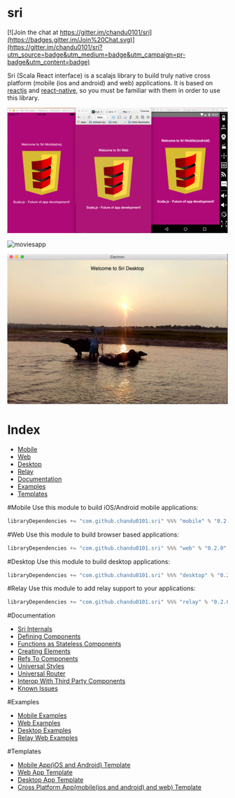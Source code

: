 # sri

[![Join the chat at https://gitter.im/chandu0101/sri](https://badges.gitter.im/Join%20Chat.svg)](https://gitter.im/chandu0101/sri?utm_source=badge&utm_medium=badge&utm_campaign=pr-badge&utm_content=badge)

Sri (Scala React interface) is a scalajs library to build truly native cross platform (mobile (ios and android) and web) applications. It is based on [reactjs](http://facebook.github.io/react/) and [react-native](https://facebook.github.io/react-native/), so you must be familiar with them in order to use this library.


![sri](/docs/sri.png)

![moviesapp](/docs/moviesapp.gif)

![desktopapp](/docs/sri-desktop.png)

# Index 
- [Mobile](#mobile)
- [Web](#web)
- [Desktop](#desktop)
- [Relay](#relay)
- [Documentation](#documentation)
- [Examples](#examples)
- [Templates](#templates)

#Mobile
Use this module to build iOS/Android mobile applications:

```scala
libraryDependencies += "com.github.chandu0101.sri" %%% "mobile" % "0.2.0"
```

#Web
Use this module to build browser based applications:

```scala
libraryDependencies += "com.github.chandu0101.sri" %%% "web" % "0.2.0"
```

#Desktop
Use this module to build desktop applications:

```scala
libraryDependencies += "com.github.chandu0101.sri" %%% "desktop" % "0.2.0"
```

#Relay
Use this module to add relay support to your applications:
```scala
libraryDependencies += "com.github.chandu0101.sri" %%% "relay" % "0.2.0"
```
#Documentation
 - [Sri Internals](/docs/SriInternals.md)
 - [Defining Components](/docs/DefiningComponents.md)
 - [Functions as Stateless Components](/docs/StatelessFunctionComponents.md)
 - [Creating Elements](/docs/CreatingElements.md)
 - [Refs To Components](/docs/RefsToComponents.md)
 - [Universal Styles](/docs/UniversalStyles.md)
 - [Universal Router](/docs/UniversalRouter.md)
 - [Interop With Third Party Components](/docs/InteropWithThirdParty.md)
 - [Known Issues](/docs/KnownIssues.md)
 
#Examples
  - [Mobile Examples](/mobile-examples)
  - [Web Examples](/web-examples)
  - [Desktop Examples](https://github.com/chandu0101/sri-desktop-examples)
  - [Relay Web Examples](/relay-web-examples)
  
#Templates
  - [Mobile App(iOS and Android) Template](https://github.com/chandu0101/sri-mobile-template)
  - [Web App Template](https://github.com/chandu0101/sri-web-template)
  - [Desktop App Template](https://github.com/chandu0101/sri-desktop-template)
  - [Cross Platform App(mobile(ios and android) and web) Template](https://github.com/chandu0101/sri-cross-platform-template)
